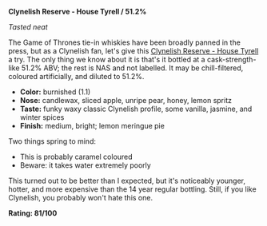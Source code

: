 **Clynelish Reserve - House Tyrell / 51.2%**

*Tasted neat*

The Game of Thrones tie-in whiskies have been broadly panned in the press, but as a Clynelish fan, let's give this [Clynelish Reserve - House Tyrell](https://www.whiskybase.com/whiskies/whisky/118410/clynelish-reserve-house-tyrell) a try.  The only thing we know about it is that's it bottled at a cask-strength-like 51.2% ABV; the rest is NAS and not labelled.  It may be chill-filtered, coloured artificially, and diluted to 51.2%.

* **Color:** burnished (1.1)
* **Nose:** candlewax, sliced apple, unripe pear, honey, lemon spritz
* **Taste:** funky waxy classic Clynelish profile, some vanilla, jasmine, and winter spices
* **Finish:** medium, bright; lemon meringue pie 

Two things spring to mind:

* This is probably caramel coloured
* Beware: it takes water extremely poorly

This turned out to be better than I expected, but it's noticeably younger, hotter, and more expensive than the 14 year regular bottling.  Still, if you like Clynelish, you probably won't hate this one.

**Rating: 81/100**